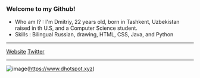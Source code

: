 ### Welcome to my Github!

- Who am I? : I'm Dmitriy, 22 years old, born in Tashkent, Uzbekistan raised in th U.S, and a Computer Science student.
- Skills : Bilingual Russian, drawing, HTML, CSS, Java, and Python
***
[Website](https://www.dhotspot.xyz)
[Twitter](https://www.twitter.com/DmitriyShumkin)
***
![image](https://www.dhotspot.xyz/logo.ico)(https://www.dhotspot.xyz)
